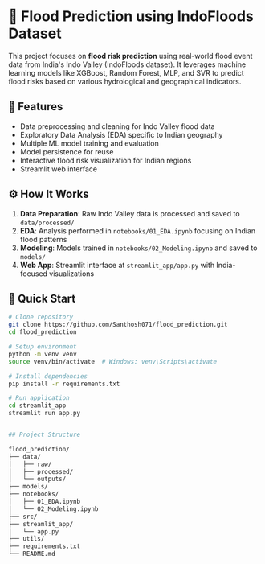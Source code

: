 # 🌊 Flood Prediction using IndoFloods Dataset

This project focuses on **flood risk prediction** using real-world flood event data from India's Indo Valley (IndoFloods dataset). It leverages machine learning models like XGBoost, Random Forest, MLP, and SVR to predict flood risks based on various hydrological and geographical indicators.

## 📌 Features

- Data preprocessing and cleaning for Indo Valley flood data
- Exploratory Data Analysis (EDA) specific to Indian geography
- Multiple ML model training and evaluation
- Model persistence for reuse
- Interactive flood risk visualization for Indian regions
- Streamlit web interface

## ⚙️ How It Works

1. **Data Preparation**: Raw Indo Valley data is processed and saved to `data/processed/`
2. **EDA**: Analysis performed in `notebooks/01_EDA.ipynb` focusing on Indian flood patterns
3. **Modeling**: Models trained in `notebooks/02_Modeling.ipynb` and saved to `models/`
4. **Web App**: Streamlit interface at `streamlit_app/app.py` with India-focused visualizations

## 🚀 Quick Start

```bash
# Clone repository
git clone https://github.com/Santhosh071/flood_prediction.git
cd flood_prediction

# Setup environment
python -m venv venv
source venv/bin/activate  # Windows: venv\Scripts\activate

# Install dependencies
pip install -r requirements.txt

# Run application
cd streamlit_app
streamlit run app.py


## Project Structure

flood_prediction/
├── data/
│   ├── raw/                
│   ├── processed/          
│   └── outputs/            
├── models/                 
├── notebooks/              
│   ├── 01_EDA.ipynb        
│   └── 02_Modeling.ipynb   
├── src/                    
├── streamlit_app/          
│   └── app.py              
├── utils/                  
├── requirements.txt        
└── README.md               
